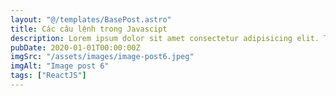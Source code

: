 ```yaml
---
layout: "@/templates/BasePost.astro"
title: Các câu lệnh trong Javascipt
description: Lorem ipsum dolor sit amet consectetur adipisicing elit. Tenetur vero esse non molestias eos excepturi.
pubDate: 2020-01-01T00:00:00Z
imgSrc: "/assets/images/image-post6.jpeg"
imgAlt: "Image post 6"
tags: ["ReactJS"]
---
```

